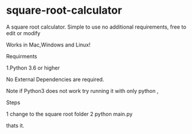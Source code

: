 # square-root-calculator
A square root calculator. Simple to use no additional requirements, free to edit or modify 

Works in Mac,Windows and Linux!

Requirments

1.Python 3.6 or higher


No External Dependencies are required.

Note if Python3 does not work try running it with only python  ,

Steps


1 change to the square root folder
2 python main.py

thats it.
